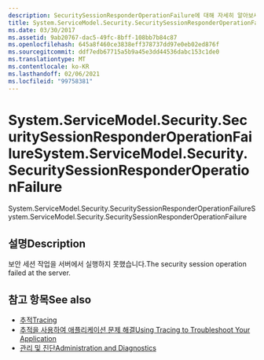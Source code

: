 ```yaml
---
description: SecuritySessionResponderOperationFailure에 대해 자세히 알아보세요.
title: System.ServiceModel.Security.SecuritySessionResponderOperationFailure
ms.date: 03/30/2017
ms.assetid: 9ab20767-dac5-49fc-8bff-108bb7b84c87
ms.openlocfilehash: 645a8f460ce3838eff378737dd97e0eb02ed876f
ms.sourcegitcommit: ddf7edb67715a5b9a45e3dd44536dabc153c1de0
ms.translationtype: MT
ms.contentlocale: ko-KR
ms.lasthandoff: 02/06/2021
ms.locfileid: "99758381"
---
```

# <a name="systemservicemodelsecuritysecuritysessionresponderoperationfailure"></a><span data-ttu-id="77204-103">System.ServiceModel.Security.SecuritySessionResponderOperationFailure</span><span class="sxs-lookup"><span data-stu-id="77204-103">System.ServiceModel.Security.SecuritySessionResponderOperationFailure</span></span>

<span data-ttu-id="77204-104">System.ServiceModel.Security.SecuritySessionResponderOperationFailure</span><span class="sxs-lookup"><span data-stu-id="77204-104">System.ServiceModel.Security.SecuritySessionResponderOperationFailure</span></span>  
  
## <a name="description"></a><span data-ttu-id="77204-105">설명</span><span class="sxs-lookup"><span data-stu-id="77204-105">Description</span></span>  

 <span data-ttu-id="77204-106">보안 세션 작업을 서버에서 실행하지 못했습니다.</span><span class="sxs-lookup"><span data-stu-id="77204-106">The security session operation failed at the server.</span></span>  
  
## <a name="see-also"></a><span data-ttu-id="77204-107">참고 항목</span><span class="sxs-lookup"><span data-stu-id="77204-107">See also</span></span>

- [<span data-ttu-id="77204-108">추적</span><span class="sxs-lookup"><span data-stu-id="77204-108">Tracing</span></span>](index.md)
- [<span data-ttu-id="77204-109">추적을 사용하여 애플리케이션 문제 해결</span><span class="sxs-lookup"><span data-stu-id="77204-109">Using Tracing to Troubleshoot Your Application</span></span>](using-tracing-to-troubleshoot-your-application.md)
- [<span data-ttu-id="77204-110">관리 및 진단</span><span class="sxs-lookup"><span data-stu-id="77204-110">Administration and Diagnostics</span></span>](../index.md)
